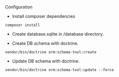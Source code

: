 Configuration

* Install composer dependencies
```
composer install
```

* Create database.sqlite in /database directory.

* Create DB schema with doctrine.

```
vendor/bin/doctrine orm:schema-tool:create
```

* Update DB schema with doctrine.

```
vendor/bin/doctrine orm:schema-tool:update --force
```
